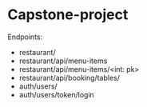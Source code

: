 # Capstone-project

Endpoints:
- restaurant/
- restaurant/api/menu-items
- restaurant/api/menu-items/<int: pk>
- restaurant/api/booking/tables/
- auth/users/
- auth/users/token/login